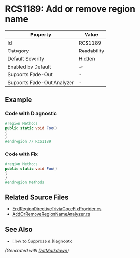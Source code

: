 # RCS1189: Add or remove region name

| Property                    | Value       |
| --------------------------- | ----------- |
| Id                          | RCS1189     |
| Category                    | Readability |
| Default Severity            | Hidden      |
| Enabled by Default          | &#x2713;    |
| Supports Fade\-Out          | \-          |
| Supports Fade\-Out Analyzer | \-          |

## Example

### Code with Diagnostic

```csharp
#region Methods
public static void Foo()
{
}
#endregion // RCS1189
```

### Code with Fix

```csharp
#region Methods
public static void Foo()
{
}
#endregion Methods
```

## Related Source Files

* [EndRegionDirectiveTriviaCodeFixProvider.cs](../../src/Analyzers.CodeFixes/CSharp/CodeFixes/EndRegionDirectiveTriviaCodeFixProvider.cs)
* [AddOrRemoveRegionNameAnalyzer.cs](../../src/Analyzers/CSharp/Analysis/AddOrRemoveRegionNameAnalyzer.cs)

## See Also

* [How to Suppress a Diagnostic](../HowToConfigureAnalyzers.md#how-to-suppress-a-diagnostic)

*\(Generated with [DotMarkdown](http://github.com/JosefPihrt/DotMarkdown)\)*